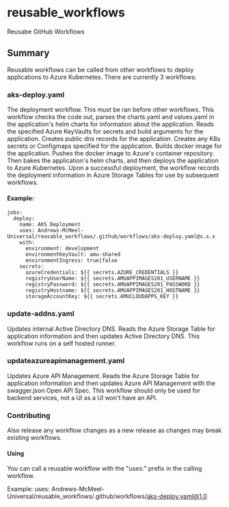 # reusable_workflows
Reusabe GitHub Workflows

## Summary

Reusable workflows can be called from other workflows to deploy applications to Azure Kubernetes.   There are currently 3 workflows:


### aks-deploy.yaml
The deployment workflow.   This must be ran before other workflows.   This workflow checks the code out, parses the charts.yaml and values.yaml in the application's helm charts for 
information about the application.   Reads the specified Azure KeyVaults for secrets and build arguments for the application.  Creates public dns records for the application. Creates any K8s secrets or Configmaps specified for the application.  Builds docker image for the application.   Pushes the docker image to Azure's container repository.   Then bakes the application's helm charts, and then deploys the application to Azure Kubernetes.   Upon a successful deployment, the workflow records the deployment information in Azure Storage Tables for use by subsequent workflows.

#### Example:
```
jobs:
  deploy:
    name: AKS Deployment
    uses: Andrews-McMeel-Universal/reusable_workflows/.github/workflows/aks-deploy.yaml@x.x.x
    with:
      environment: development
      environmentKeyVault: amu-shared
      environmentIngress: true|false
    secrets:
      azureCredentials: ${{ secrets.AZURE_CREDENTIALS }}
      registryUserName: ${{ secrets.AMUAPPIMAGES201_USERNAME }}
      registryPassword: ${{ secrets.AMUAPPIMAGES201_PASSWORD }}
      registryHostname: ${{ secrets.AMUAPPIMAGES201_HOSTNAME }}
      storageAccountKey: ${{ secrets.AMUCLOUDAPPS_KEY }}
```

### update-addns.yaml
Updates internal Active Directory DNS.  Reads the Azure Storage Table for application information and then updates Active Directory DNS.   This workflow runs on a self hosted runner.

### updateazureapimanagement.yaml
Updates Azure API Management.   Reads the Azure Storage Table for application information and then updates Azure API Management with the swagger.json Open API Spec.  This workflow should only be used for backend services, not a UI as a UI won't have an API. 

### Contributing

Also release any workflow changes as a new release as changes may break existing workflows.

#### Using
You can call a reusable workflow with the "uses:" prefix in the calling workflow.  

Example:
uses: Andrews-McMeel-Universal/reusable_workflows/.github/workflows/aks-deploy.yaml@1.0


